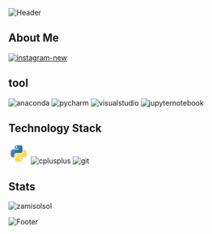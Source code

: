 ![Header](https://capsule-render.vercel.app/api?type=waving&color=gradient&height=200&section=header&text=ZAMISOLSOL&fontSize=50&fontAlign=50&fontAlignY=40&desc=kim%20sol&descAlign=50&descAlignY=60)



## About Me

<a href="https://www.instagram.com/sol6010?igsh=MXQwNWY1ZWtqcmx1eA%3D%3D&utm_source=qr" target="_blank">
  <img width="48" height="48" src="https://img.icons8.com/fluency/48/instagram-new.png" alt="instagram-new"/> </a>


## tool
<img src="https://cdn.jsdelivr.net/gh/devicons/devicon@latest/icons/anaconda/anaconda-original.svg" alt="anaconda" width="40" height="40"/> <img src="https://cdn.jsdelivr.net/gh/devicons/devicon/icons/pycharm/pycharm-original.svg" alt="pycharm" width="40" height="40"/> </a> <img src="https://cdn.jsdelivr.net/gh/devicons/devicon@latest/icons/visualstudio/visualstudio-original.svg" alt="visualstudio" width="40" height="40"/> </a> <img src="https://cdn.jsdelivr.net/gh/devicons/devicon@latest/icons/jupyter/jupyter-original.svg" alt="jupyternotebook" width="40" height="40"/>
      

## Technology Stack

</a> <img src="https://raw.githubusercontent.com/devicons/devicon/master/icons/python/python-original.svg" alt="python" width="40" height="40"/> </a> <img src="https://cdn.jsdelivr.net/gh/devicons/devicon@latest/icons/cplusplus/cplusplus-original.svg" alt="cplusplus" width="40" height="40"/> <a/> <img src="https://cdn.jsdelivr.net/gh/devicons/devicon@latest/icons/git/git-original.svg" alt="git" width="40" height="40"/>
          
          

## Stats

<p><img src="https://github-readme-stats.vercel.app/api?username=zamisolsol&show_icons=true&hide_border=true&bg_color=FFFFFF&title_color=007BFF&text_color=333333&icon_color=007BFF&ring_color=007BFF&include_all_commits=false&count_private=false" alt="zamisolsol" /></p>


![Footer](https://capsule-render.vercel.app/api?type=waving&color=gradient&height=200&section=footer)

